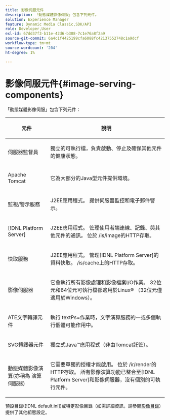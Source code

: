 ```yaml
---
title: 影像伺服元件
description: 「動態媒體影像伺服」包含下列元件。
solution: Experience Manager
feature: Dynamic Media Classic,SDK/API
role: Developer,User
exl-id: 67dd37f3-b11e-42d6-b308-7c1e76a8f2a9
source-git-commit: 6a4c1f4425199cfa6088fc42137552748c1a9dcf
workflow-type: tm+mt
source-wordcount: '204'
ht-degree: 1%

---
```


# 影像伺服元件{#image-serving-components}

「動態媒體影像伺服」包含下列元件：

<table id="table_534AF33FE5C4453EACAE0DF35E8E3B63"> 
 <thead> 
  <tr> 
   <th colname="col1" class="entry"> <p>元件 </p> </th> 
   <th colname="col2" class="entry"> <p>說明 </p> </th> 
  </tr>
 </thead>
 <tbody> 
  <tr> 
   <td colname="col1"> <p>伺服器監督員 </p> </td> 
   <td colname="col2"> <p>獨立的可執行檔，負責啟動、停止及確保其他元件的健康狀態。 </p> </td> 
  </tr> 
  <tr> 
   <td colname="col1"> <p>Apache Tomcat </p> </td> 
   <td colname="col2"> <p>它為大部分的Java型元件提供環境。 </p> </td> 
  </tr> 
  <tr> 
   <td colname="col1"> <p>監視/警示服務 </p> </td> 
   <td colname="col2"> <p>J2EE應用程式。 提供伺服器監控和電子郵件警示。 </p> </td> 
  </tr> 
  <tr> 
   <td colname="col1"> <p>[!DNL Platform Server] </p> </td> 
   <td colname="col2"> <p>J2EE應用程式。 管理使用者端連線、記錄、與其他元件的通訊。 位於<span class="filepath"> /is/image</span>的HTTP存取。 </p> </td> 
  </tr> 
  <tr> 
   <td colname="col1"> <p>快取服務 </p> </td> 
   <td colname="col2"> <p>J2EE應用程式。 管理[!DNL Platform Server]的資料快取。 /is/cache上的HTTP存取。 </p> </td> 
  </tr> 
  <tr> 
   <td colname="col1"> <p>影像伺服器 </p> </td> 
   <td colname="col2"> <p>它會執行所有影像處理和影像檔案I/O作業。 32位元和64位元可執行檔都適用於Linux® （32位元僅適用於Windows）。 </p> </td> 
  </tr> 
  <tr> 
   <td colname="col1"> <p>ATE文字轉譯元件 </p> </td> 
   <td colname="col2"> <p>執行<span class="codeph"> textPs=</span>作業時，文字演算服務的一或多個執行個體可能作用中。 </p> </td> 
  </tr> 
  <tr> 
   <td colname="col1"> <p>SVG轉譯器元件 </p> </td> 
   <td colname="col2"> <p>獨立式Java™應用程式（非由Tomcat託管）。 </p> </td> 
  </tr> 
  <tr> 
   <td colname="col1"> <p>動態媒體影像演算(亦稱為 演算伺服器) </p> </td> 
   <td colname="col2"> <p>它需要單獨的授權才能啟用。 位於<span class="filepath"> /ir/render</span>的HTTP存取。 所有影像演算功能已整合至[!DNL Platform Server]和影像伺服器，沒有個別的可執行元件。 </p> </td> 
  </tr> 
 </tbody> 
</table>

預設目錄([!DNL default.ini])或特定影像目錄（如需詳細資訊，請參閱[影像目錄](../../is-api/image-catalog/image-serving-api-ref/c-image-catalog-reference/c-overview/c-overview.md#concept-9ce2b6a133de45f783e95cabc5810ac3)）提供了其他組態設定。
